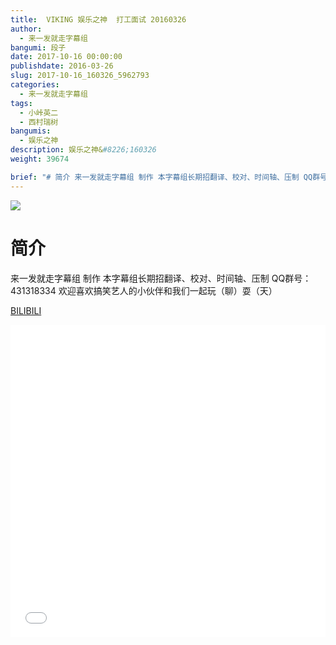 ```yaml
---
title:  VIKING 娱乐之神  打工面试 20160326
author: 
  - 来一发就走字幕组
bangumi: 段子
date: 2017-10-16 00:00:00
publishdate: 2016-03-26
slug: 2017-10-16_160326_5962793
categories: 
  - 来一发就走字幕组
tags: 
  - 小峠英二
  - 西村瑞树
bangumis: 
  - 娱乐之神
description: 娱乐之神&#8226;160326
weight: 39674

brief: "# 简介 来一发就走字幕组 制作 本字幕组长期招翻译、校对、时间轴、压制 QQ群号：431318334 欢迎喜欢搞笑艺人的小伙伴和我们一起玩（聊）耍（天）"
---
```


![](https://i.imgur.com/QvaguFl.jpg)

# 简介  
来一发就走字幕组 制作  本字幕组长期招翻译、校对、时间轴、压制   QQ群号：431318334 欢迎喜欢搞笑艺人的小伙伴和我们一起玩（聊）耍（天）

  [BILIBILI](https://www.bilibili.com/video/av5962793/)


<div class="vcontainer">  <iframe class='video' src="//www.bilibili.com/blackboard/player.html?aid=5962793" width="100%" height="500" frameborder="0" allowfullscreen="allowfullscreen"></iframe></div>
